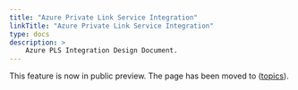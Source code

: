 ```yaml
---
title: "Azure Private Link Service Integration"
linkTitle: "Azure Private Link Service Integration"
type: docs
description: >
    Azure PLS Integration Design Document.
---
```


This feature is now in public preview. The page has been moved to ([topics](../../../topics/pls-integration)).